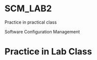# SCM_LAB2
Practice in practical class
<html>
  <head>
    Software Configuration Management
  </head>
  <body>
    <h1>
      Practice in Lab Class
    </h1>
  </body>
</html>
